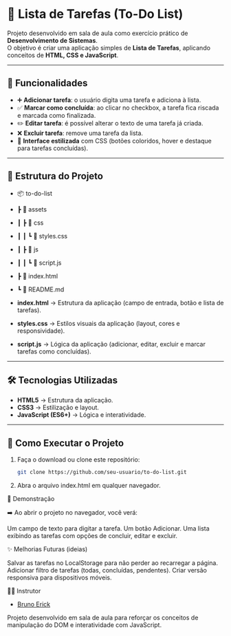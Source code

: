 # 📝 Lista de Tarefas (To-Do List)

Projeto desenvolvido em sala de aula como exercício prático de **Desenvolvimento de Sistemas**.  
O objetivo é criar uma aplicação simples de **Lista de Tarefas**, aplicando conceitos de **HTML, CSS e JavaScript**.

---

## 🚀 Funcionalidades

- ➕ **Adicionar tarefa**: o usuário digita uma tarefa e adiciona à lista.  
- ✅ **Marcar como concluída**: ao clicar no checkbox, a tarefa fica riscada e marcada como finalizada.  
- ✏️ **Editar tarefa**: é possível alterar o texto de uma tarefa já criada.  
- ❌ **Excluir tarefa**: remove uma tarefa da lista.  
- 🎨 **Interface estilizada** com CSS (botões coloridos, hover e destaque para tarefas concluídas).  

---

## 📂 Estrutura do Projeto

- 📦 to-do-list
- ┣ 📂 assets
- ┃ ┣ 📂 css
- ┃ ┃ ┗ 📜 styles.css
- ┃ ┣ 📂 js
- ┃ ┃ ┗ 📜 script.js
- ┣ 📜 index.html
- ┗ 📜 README.md


- **index.html** → Estrutura da aplicação (campo de entrada, botão e lista de tarefas).  
- **styles.css** → Estilos visuais da aplicação (layout, cores e responsividade).  
- **script.js** → Lógica da aplicação (adicionar, editar, excluir e marcar tarefas como concluídas).  

---

## 🛠️ Tecnologias Utilizadas

- **HTML5** → Estrutura da aplicação.  
- **CSS3** → Estilização e layout.  
- **JavaScript (ES6+)** → Lógica e interatividade.  

---

## 📖 Como Executar o Projeto

1. Faça o download ou clone este repositório:  
   ```bash
   git clone https://github.com/seu-usuario/to-do-list.git

2. Abra o arquivo index.html em qualquer navegador.

📸 Demonstração

➡️ Ao abrir o projeto no navegador, você verá:

Um campo de texto para digitar a tarefa.
Um botão Adicionar.
Uma lista exibindo as tarefas com opções de concluir, editar e excluir.

✨ Melhorias Futuras (ideias)

Salvar as tarefas no LocalStorage para não perder ao recarregar a página.
Adicionar filtro de tarefas (todas, concluídas, pendentes).
Criar versão responsiva para dispositivos móveis.

👨‍🏫 Instrutor

- [Bruno Erick](https://www.github.com/bericktk)

Projeto desenvolvido em sala de aula para reforçar os conceitos de manipulação do DOM e interatividade com JavaScript.